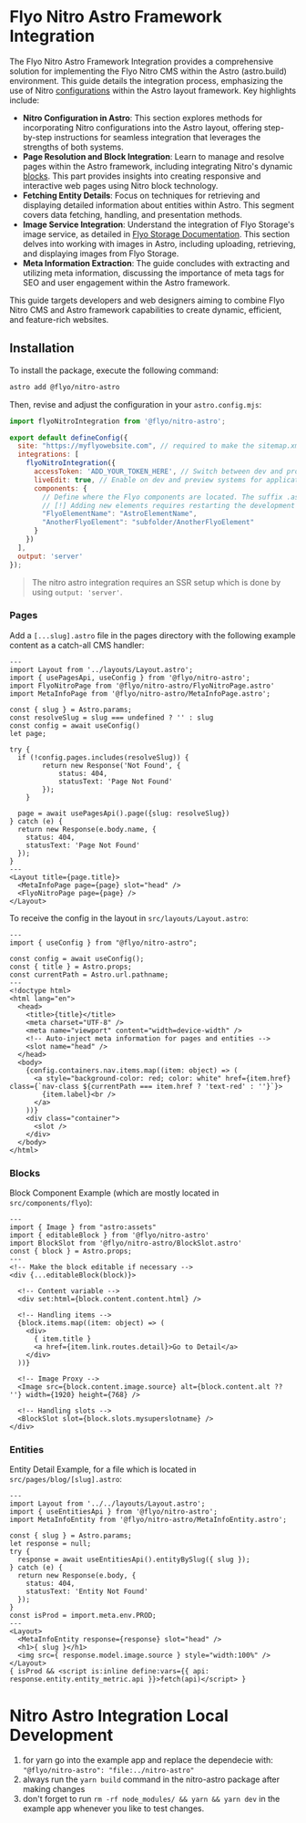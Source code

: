 # Flyo Nitro Astro Framework Integration

The Flyo Nitro Astro Framework Integration provides a comprehensive solution for implementing the Flyo Nitro CMS within the Astro (astro.build) environment. This guide details the integration process, emphasizing the use of Nitro [configurations](https://dev.flyo.cloud/dev/nitro/#die-grundlagen-von-nitro) within the Astro layout framework. Key highlights include:

+ **Nitro Configuration in Astro**: This section explores methods for incorporating Nitro configurations into the Astro layout, offering step-by-step instructions for seamless integration that leverages the strengths of both systems.
+ **Page Resolution and Block Integration**: Learn to manage and resolve pages within the Astro framework, including integrating Nitro's dynamic [blocks](https://dev.flyo.cloud/dev/nitro/block.html). This part provides insights into creating responsive and interactive web pages using Nitro block technology.
+ **Fetching Entity Details**: Focus on techniques for retrieving and displaying detailed information about entities within Astro. This segment covers data fetching, handling, and presentation methods.
+ **Image Service Integration**: Understand the integration of Flyo Storage's image service, as detailed in [Flyo Storage Documentation](https://dev.flyo.cloud/dev/infos/images.html). This section delves into working with images in Astro, including uploading, retrieving, and displaying images from Flyo Storage.
+ **Meta Information Extraction**: The guide concludes with extracting and utilizing meta information, discussing the importance of meta tags for SEO and user engagement within the Astro framework.

This guide targets developers and web designers aiming to combine Flyo Nitro CMS and Astro framework capabilities to create dynamic, efficient, and feature-rich websites.

## Installation

To install the package, execute the following command:

```bash
astro add @flyo/nitro-astro
```

Then, revise and adjust the configuration in your `astro.config.mjs`:

```js
import flyoNitroIntegration from '@flyo/nitro-astro';

export default defineConfig({
  site: "https://myflyowebsite.com", // required to make the sitemap.xml work
  integrations: [
    flyoNitroIntegration({
      accessToken: 'ADD_YOUR_TOKEN_HERE', // Switch between dev and prod tokens depending on the environment
      liveEdit: true, // Enable on dev and preview systems for application reloading in the Flyo preview frame upon changes
      components: { 
        // Define where the Flyo components are located. The suffix .astro is not required. The object key is the value from Flyo, while the object value is the component in the Astro components folder
        // [!] Adding new elements requires restarting the development process
        "FlyoElementName": "AstroElementName",
        "AnotherFlyoElement": "subfolder/AnotherFlyoElement"
      }
    })
  ],
  output: 'server'
});
```

> The nitro astro integration requires an SSR setup which is done by using `output: 'server'`.

### Pages

Add a `[...slug].astro` file in the pages directory with the following example content as a catch-all CMS handler:

```astro
---
import Layout from '../layouts/Layout.astro';
import { usePagesApi, useConfig } from '@flyo/nitro-astro';
import FlyoNitroPage from '@flyo/nitro-astro/FlyoNitroPage.astro'
import MetaInfoPage from '@flyo/nitro-astro/MetaInfoPage.astro';

const { slug } = Astro.params;
const resolveSlug = slug === undefined ? '' : slug
const config = await useConfig()
let page;

try {
  if (!config.pages.includes(resolveSlug)) {
		return new Response('Not Found', {
			status: 404,
			statusText: 'Page Not Found'
		});
	}

  page = await usePagesApi().page({slug: resolveSlug})
} catch (e) {
  return new Response(e.body.name, {
    status: 404,
    statusText: 'Page Not Found'
  });
}
---
<Layout title={page.title}>
  <MetaInfoPage page={page} slot="head" />
  <FlyoNitroPage page={page} />
</Layout>
```

To receive the config in the layout in `src/layouts/Layout.astro`:

```astro
---
import { useConfig } from "@flyo/nitro-astro";

const config = await useConfig();
const { title } = Astro.props;
const currentPath = Astro.url.pathname;
---
<!doctype html>
<html lang="en">
  <head>
    <title>{title}</title>
    <meta charset="UTF-8" />
    <meta name="viewport" content="width=device-width" />
    <!-- Auto-inject meta information for pages and entities -->
    <slot name="head" />
  </head>
  <body>
    {config.containers.nav.items.map((item: object) => (
      <a style="background-color: red; color: white" href={item.href} class={`nav-class ${currentPath === item.href ? 'text-red' : ''}`}>
        {item.label}<br />
      </a>
    ))}
    <div class="container">
      <slot />
    </div>
  </body>
</html>
```

### Blocks

Block Component Example (which are mostly located in `src/components/flyo`):

```astro
---
import { Image } from "astro:assets"
import { editableBlock } from '@flyo/nitro-astro'
import BlockSlot from '@flyo/nitro-astro/BlockSlot.astro'
const { block } = Astro.props;
---
<!-- Make the block editable if necessary -->
<div {...editableBlock(block)}>

  <!-- Content variable -->
  <div set:html={block.content.content.html} />

  <!-- Handling items -->
  {block.items.map((item: object) => (
    <div>
      { item.title }
      <a href={item.link.routes.detail}>Go to Detail</a>
    </div>
  ))}

  <!-- Image Proxy -->
  <Image src={block.content.image.source} alt={block.content.alt ?? ''} width={1920} height={768} />

  <!-- Handling slots -->
  <BlockSlot slot={block.slots.mysuperslotname} />
</div>
```

### Entities

Entity Detail Example, for a file which is located in `src/pages/blog/[slug].astro`:

```astro
---
import Layout from '../../layouts/Layout.astro';
import { useEntitiesApi } from '@flyo/nitro-astro';
import MetaInfoEntity from '@flyo/nitro-astro/MetaInfoEntity.astro';

const { slug } = Astro.params;
let response = null;
try {
  response = await useEntitiesApi().entityBySlug({ slug });
} catch (e) {
  return new Response(e.body, {
    status: 404,
    statusText: 'Entity Not Found'
  });
}
const isProd = import.meta.env.PROD;
---
<Layout>
  <MetaInfoEntity response={response} slot="head" />
  <h1>{ slug }</h1>
  <img src={ response.model.image.source } style="width:100%" />
</Layout>
{ isProd && <script is:inline define:vars={{ api: response.entity.entity_metric.api }}>fetch(api)</script> }
```

# Nitro Astro Integration Local Development

1. for yarn go into the example app and replace the dependecie with: `"@flyo/nitro-astro": "file:../nitro-astro"`
2. always run the `yarn build` command in the nitro-astro package after making changes
2. don't forget to run `rm -rf node_modules/ && yarn && yarn dev` in the example app whenever you like to test changes.
